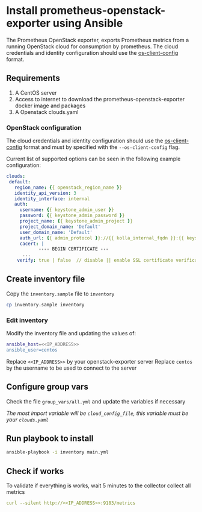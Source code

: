 # Install prometheus-openstack-exporter using Ansible

The Prometheus OpenStack exporter, exports Prometheus metrics from a running OpenStack cloud
for consumption by prometheus. The cloud credentials and identity configuration
should use the [os-client-config](https://docs.openstack.org/os-client-config/latest/) format.

## Requirements

1. A CentOS server
2. Access to internet to download the prometheus-openstack-exporter docker image and packages
3. A Openstack clouds.yaml

### OpenStack configuration

The cloud credentials and identity configuration
should use the [os-client-config](https://docs.openstack.org/os-client-config/latest/) format
and must by specified with the `--os-client-config` flag.

Current list of supported options can be seen in the following example
configuration:

```yaml
clouds:
 default:
   region_name: {{ openstack_region_name }}
   identity_api_version: 3
   identity_interface: internal
   auth:
     username: {{ keystone_admin_user }}
     password: {{ keystone_admin_password }}
     project_name: {{ keystone_admin_project }}
     project_domain_name: 'Default'
     user_domain_name: 'Default'
     auth_url: {{ admin_protocol }}://{{ kolla_internal_fqdn }}:{{ keystone_admin_port }}/v3
     cacert: |
            ---- BEGIN CERTIFICATE ---
      ...
    verify: true | false  // disable || enable SSL certificate verification
```

## Create inventory file 

Copy the `inventory.sample` file to `inventory`

```bash
cp inventory.sample inventory
```

### Edit inventory

Modify the inventory file and updating the values of:

```bash
ansible_host=<<IP_ADDRESS>>
ansible_user=centos
```

Replace `<<IP_ADDRESS>>` by your openstack-exporter server
Replace `centos` by the username to be used to connect to the server

## Configure group vars

Check the file `group_vars/all.yml` and update the variables if necessary

*The most import variable will be `cloud_config_file`, this variable must be your `clouds.yaml`*

## Run playbook to install 
```bash
ansible-playbook -i inventory main.yml 
```

## Check if works

To validate if everything is works, wait 5 minutes to the collector collect all metrics

```yaml
curl --silent http://<<IP_ADDRESS>>:9183/metrics
```

